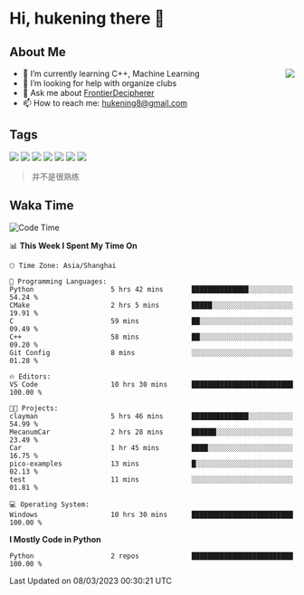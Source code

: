 # Hi, hukening there 👋

## About Me

<a href="#">
  <img align="right" src="https://github-readme-stats-git-masterrstaa-rickstaa.vercel.app/api?username=Tokyo469&count_private=true&show_icons=true&bg_color=15,f2f7fd,E0EAFC" />
</a>

- 🌱 I’m currently learning C++, Machine Learning
- 🤔 I’m looking for help with organize clubs
- 💬 Ask me about [FrontierDecipherer](https://github.com/FrontierDecipherer)
- 📫 How to reach me: hukening8@gmail.com

## Tags

![](https://img.shields.io/badge/-Python-3e74a2?style=flat-square&logo=Python&logoColor=fff)
![](https://img.shields.io/badge/-C++-00579c?style=flat-square&logo=cplusplus&logoColor=fff)
![](https://img.shields.io/badge/-Node.js-339933?style=flat-square&logo=Node.js&logoColor=fff)
![](https://img.shields.io/badge/-React-2d98ce?style=flat-square&logo=React&logoColor=fff)
![](https://img.shields.io/badge/-Linux-000000?style=flat-square&logo=Linux&logoColor=fff)
![](https://img.shields.io/badge/-MySQL-4479A1?style=flat-square&logo=MySQL&logoColor=fff)
![](https://img.shields.io/badge/-MongoDB-47A248?style=flat-square&logo=MongoDB&logoColor=fff)

> 并不是很熟练

## Waka Time

<!--START_SECTION:waka-->
![Code Time](http://img.shields.io/badge/Code%20Time-171%20hrs%2055%20mins-blue)

📊 **This Week I Spent My Time On** 

```text
🕑︎ Time Zone: Asia/Shanghai

💬 Programming Languages: 
Python                   5 hrs 42 mins       ██████████████░░░░░░░░░░░   54.24 % 
CMake                    2 hrs 5 mins        █████░░░░░░░░░░░░░░░░░░░░   19.91 % 
C                        59 mins             ██░░░░░░░░░░░░░░░░░░░░░░░   09.49 % 
C++                      58 mins             ██░░░░░░░░░░░░░░░░░░░░░░░   09.20 % 
Git Config               8 mins              ░░░░░░░░░░░░░░░░░░░░░░░░░   01.28 % 

🔥 Editors: 
VS Code                  10 hrs 30 mins      █████████████████████████   100.00 % 

🐱‍💻 Projects: 
clayman                  5 hrs 46 mins       ██████████████░░░░░░░░░░░   54.99 % 
MecanumCar               2 hrs 28 mins       ██████░░░░░░░░░░░░░░░░░░░   23.49 % 
Car                      1 hr 45 mins        ████░░░░░░░░░░░░░░░░░░░░░   16.75 % 
pico-examples            13 mins             █░░░░░░░░░░░░░░░░░░░░░░░░   02.13 % 
test                     11 mins             ░░░░░░░░░░░░░░░░░░░░░░░░░   01.81 % 

💻 Operating System: 
Windows                  10 hrs 30 mins      █████████████████████████   100.00 % 
```

**I Mostly Code in Python** 

```text
Python                   2 repos             █████████████████████████   100.00 % 
```




 Last Updated on 08/03/2023 00:30:21 UTC
<!--END_SECTION:waka-->
